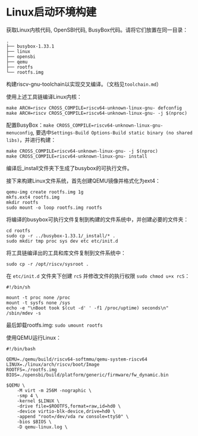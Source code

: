 # Linux启动环境构建

获取Linux内核代码, OpenSBI代码, BusyBox代码。请将它们放置在同一目录：

```
.
├── busybox-1.33.1
├── linux
├── opensbi
├── qemu
├── rootfs
└── rootfs.img
```

构建riscv-gnu-toolchain以实现交叉编译。（文档见```toolchain.md```）

使用上述工具链编译Linux内核：
```
make ARCH=riscv CROSS_COMPILE=riscv64-unknown-linux-gnu- defconfig
make ARCH=riscv CROSS_COMPILE=riscv64-unknown-linux-gnu- -j $(nproc)
```

配置BusyBox：```make CROSS_COMPILE=riscv64-unknown-linux-gnu- menuconfig```, 要选中```Settings-Build Options-Build static binary (no shared libs)```，并进行构建：

```
make CROSS_COMPILE=riscv64-unknown-linux-gnu- -j $(nproc)
make CROSS_COMPILE=riscv64-unknown-linux-gnu- install
```

编译后_install文件夹下生成了busybox的可执行文件。

接下来构建Linux文件系统，首先创建QEMU镜像并格式化为ext4：

```
qemu-img create rootfs.img 1g
mkfs.ext4 rootfs.img
mkdir rootfs
sudo mount -o loop rootfs.img rootfs
```

将编译的busybox可执行文件复制到构建的文件系统中，并创建必要的文件夹：

```
cd rootfs
sudo cp -r ../busybox-1.33.1/_install/* .
sudo mkdir tmp proc sys dev etc etc/init.d
```

将工具链编译出的工具和库文件复制到文件系统中：

```
sudo cp -r /opt/riscv/sysroot .
```

在 `etc/init.d` 文件夹下创建 `rcS` 并修改文件的执行权限 `sudo chmod u+x rcS`：

```
#!/bin/sh

mount -t proc none /proc
mount -t sysfs none /sys
echo -e "\nBoot took $(cut -d' ' -f1 /proc/uptime) seconds\n"
/sbin/mdev -s
```

最后卸载rootfs.img: ```sudo umount rootfs```

使用QEMU运行Linux：

```
#!/bin/bash

QEMU=./qemu/build/riscv64-softmmu/qemu-system-riscv64
LINUX=./linux/arch/riscv/boot/Image
ROOTFS=./rootfs.img
BIOS=./opensbi/build/platform/generic/firmware/fw_dynamic.bin

$QEMU \
    -M virt -m 256M -nographic \
    -smp 4 \
    -kernel $LINUX \
    -drive file=$ROOTFS,format=raw,id=hd0 \
    -device virtio-blk-device,drive=hd0 \
    -append "root=/dev/vda rw console=ttyS0" \
    -bios $BIOS \
    -D qemu-linux.log \
```
